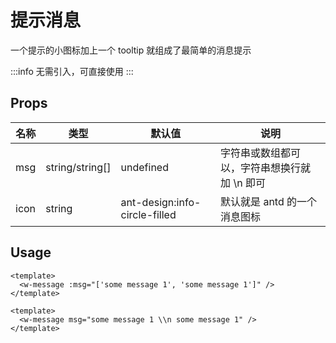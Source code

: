 # 提示消息

一个提示的小图标加上一个 tooltip 就组成了最简单的消息提示

:::info
无需引入，可直接使用
:::

## Props

| 名称 | 类型            | 默认值                        | 说明                                         |
| ---- | --------------- | ----------------------------- | -------------------------------------------- |
| msg  | string/string[] | undefined                     | 字符串或数组都可以，字符串想换行就加 \n 即可 |
| icon | string          | ant-design:info-circle-filled | 默认就是 antd 的一个消息图标                 |

## Usage

```vue
<template>
  <w-message :msg="['some message 1', 'some message 1']" />
</template>
```

```vue
<template>
  <w-message msg="some message 1 \\n some message 1" />
</template>
```
